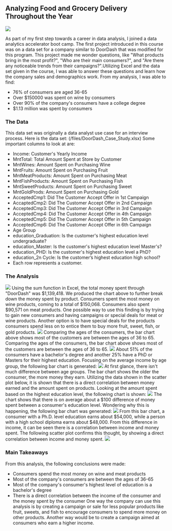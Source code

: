 ## Analyzing Food and Grocery Delivery Throughout the Year
<img src="images/order-food-on-your-hand-1_orig.png?raw=true"/>

As part of my first step towards a career in data analysis, I joined a data analytics accelerator boot camp. The first project introduced in this course was on a data set for a company similar to DoorDash that was modified for this program. This project made me wonder questions, like "What products bring in the most profit?", "Who are their main consumers?", and "Are there any noticeable trends from their campaigns?".Utilizing Excel and the data set given in the course, I was able to answer these questions and learn how the company sales and demographics work. From my analysis, I was able to find:
- 76% of consumers are aged 36-65
- Over $150000 was spent on wine by consumers
- Over 90% of the company's consumers have a college degree
- $1.13 million was spent by consumers


### The Data
This data set was originally a data analyst use case for an interview process.
Here is the data set:
(/files/DoorDash_Case_Study.xlsx)
Some important columns to look at are:
- Income: Customer's Yearly Income
- MntTotal: Total Amount Spent at Store by Customer
- MntWines: Amount Spent on Purchasing Wine
- MntFruits: Amount Spent on Purchasing Fruit
- MntMeatProducts: Amount Spent on Purchasing Meat
- MntFishProducts: Amount Spent on Purchasing Fish
- MntSweetProducts: Amount Spent on Purchasing Sweet
- MntGoldProds: Amount Spent on Purchasing Gold
- AcceptedCmp1: Did The Customer Accept Offer in 1st Campaign
- AccaptedCmp2: Did The Customer Accept Offer in 2nd Campaign
- AcceptedCmp3: Did The Customer Accept Offer in 3rd Campaign
- AcceptedCmp4: Did The Customer Accept Offer in 4th Campaign
- AcceptedCmp5: Did The Customer Accept Offer in 5th Campaign
- AcceptedCmp6: Did The Customer Accept Offer in 6th Campaign
- Age Group
- education_Graduation: Is the customer's highest education level undergraduate?
- education_Master: Is the customer's highest education level Master's?
- education_PHD: Is the customer's highest education level a PhD?
- education_2n Cycle: Is the customer’s highest education high school?
- Each row represents a customer.

### The Analysis
<img src="images/Money Spent by Product.png?raw=true"/>
Using the sum function in Excel, the total money spent through "DoorDash" was $1,139,418. We produced the chart above to further break down the money spent by product. Consumers spent the most money on wine products, coming to a total of $150,068. Consumers also spent $90,571 on meat products. One possible way to use this finding is by trying to gain new consumers and having campaigns or special deals for meat or wine products. Another option is to have special deals for the products consumers spend less on to entice them to buy more fruit, sweet, fish, or gold products.

<img src="images/Age Demographic.png?raw=true"/>
Comparing the ages of the consumers, the bar chart above shows most of the customers are between the ages of 36 to 65. Comparing the ages of the consumers, the bar chart above shows most of the customers are between the ages of 36 to 65.

<img src="images/Education Demographic.png?raw=true"/>
About 51% of the consumers have a bachelor's degree and another 25% have a PhD or Masters for their highest education. ​Focusing on the average income by age group, the following bar chart is generated:

<img src="images/Average income by age group.png?raw=true"/>
At first glance, there isn't much difference between age groups. The bar chart shows the older the consumer, the more money they earn. Utilizing the data shown in the scatter plot below, it is shown that there is a direct correlation between money earned and the amount spent on products. Looking at the amount spent based on the highest education level, the following chart is shown:
<img src="images/amnt spent by education.png?raw=true"/>
The chart shows that there is on average about a $100 difference of money spent between a consumer's education level. Wondering why this is happening, the following bar chart was generated:
<img src="images/Average income by efducation.png?raw=true"/>
From this bar chart, a consumer with a Ph.D. level education earns about $54,000, while a person with a high school diploma earns about $48,000. From this difference in income, it can be seen there is a correlation between income and money spent. The following scatter plot confirms this thought, by showing a direct correlation between income and money spent.

<img src="images/Income vs Total Spent Scatter Plot.png?raw=true"/>

### Main Takeaways
From this analysis, the following conclusions were made:
- Consumers spend the most money on wine and meat products
- Most of the company's consumers are between the ages of 36-65
- Most of the company's consumer's highest level of education is a bachelor's degree
- There is a direct correlation between the income of the consumer and the money spent by the consumer
One way the company can use this analysis is by creating a campaign or sale for less popular products like fruit, sweets, and fish to encourage consumers to spend more money on other products. Another way would be to create a campaign aimed at consumers who earn a higher income.
